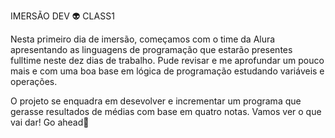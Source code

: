 IMERSÃO DEV 👽 CLASS1

Nesta primeiro dia de imersão, começamos com o time da Alura apresentando as linguagens de programação que estarão presentes fulltime neste dez dias de trabalho. Pude revisar e me aprofundar um pouco mais e com uma boa base em lógica de programação estudando variáveis e operações. 

O projeto se enquadra em desevolver e incrementar um programa que gerasse resultados de médias com base em quatro notas. Vamos ver o que vai dar! Go ahead🚀